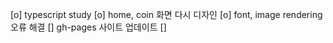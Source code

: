 [o] typescript study
[o] home, coin 화면 다시 디자인
[o] font, image rendering 오류 해결
[] gh-pages 사이트 업데이트
[]

